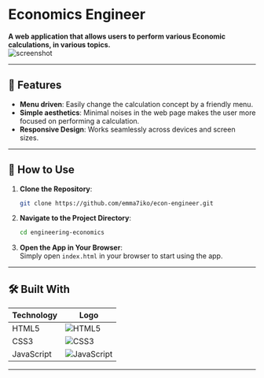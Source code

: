 # Economics Engineer

**A web application that allows users to perform various Economic calculations, in various topics.**  
![screenshot](screenshot.png)

---

## 🌟 Features  

- **Menu driven**: Easily change the calculation concept by a friendly menu.  
- **Simple aesthetics**: Minimal noises in the web page makes the user more focused on performing a calculation.  
- **Responsive Design**: Works seamlessly across devices and screen sizes.  
---

## 🚀 How to Use  

1. **Clone the Repository**:  
   ```bash  
   git clone https://github.com/emma7iko/econ-engineer.git  
   ```  

2. **Navigate to the Project Directory**:  
   ```bash  
   cd engineering-economics 
   ```  

3. **Open the App in Your Browser**:  
   Simply open `index.html` in your browser to start using the app.   

---

## 🛠️ Built With  

| **Technology**      | **Logo**                                  |  
|----------------------|-------------------------------------------|  
| HTML5               | ![HTML5](https://img.shields.io/badge/HTML5-E34F26?style=for-the-badge&logo=html5&logoColor=white) |  
| CSS3                | ![CSS3](https://img.shields.io/badge/CSS3-1572B6?style=for-the-badge&logo=css3&logoColor=white) |  
| JavaScript          | ![JavaScript](https://img.shields.io/badge/JavaScript-F7DF1E?style=for-the-badge&logo=javascript&logoColor=black) |  
---
